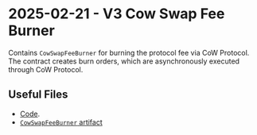 # 2025-02-21 - V3 Cow Swap Fee Burner

Contains `CowSwapFeeBurner` for burning the protocol fee via CoW Protocol. The contract creates burn orders, which are asynchronously executed through CoW Protocol.

## Useful Files

- [Code](https://github.com/balancer/balancer-v3-monorepo/commit/7043fa6d26450238f1806bb2ca0b413290738119).
- [`CowSwapFeeBurner` artifact](./artifact/CowSwapFeeBurner.json)
